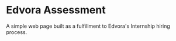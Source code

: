 # Edvora Assessment

A simple web page built as a fulfillment to Edvora's Internship hiring process.
